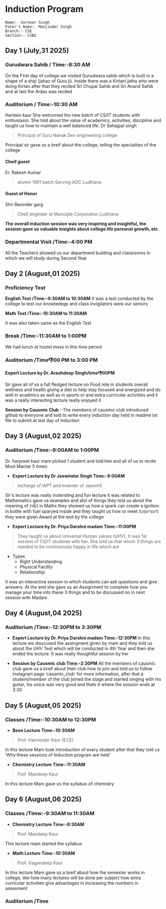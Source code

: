 
# Induction Program 

    Name:- Gurnoor Singh 
    Fater's Name:- Manjinder Singh
    Branch:- CSE
    Section:- CSB2


## Day 1 (July,31 2025)

### Gurudwara Sahib        / Time:-8:30 AM
On the First day of college we visited Gurudwara sahib which is built in a shape of a ship (jahaz of Guru ji). Inside there was a Kirtani jatha who were doing Kirtan after that they recited Sri Chupai Sahib and Sri Anand Sahib and at last the Ardas was recited 
### Auditorium      /  Time:-10:30 AM
Harleen kaur
    She welcomed the new batch of CS/IT students with enthusiasm. She told about the value of academics, activities, discipline and taught us how to maintain a well balanced life.
Dr Sehajpal singh                       
>Principal of Guru Nanak Dev engineering college

Principal sir gave us a breif about the college, telling the specialties of the college
#### Cheif guest
Er. Rakesh Kumar
>alumni 1991 batch Serving ADC Ludhiana

#### Guest of Honor
Shri Ravinder garg
> Cheif engineer at Munciple Corporation Ludhiana

**The overall induction session was very inspiring and insightful, the session gave us valuable insights about college life personal growth, etc**
### Departmental Visit /Time:-4:00 PM
 All the Teachers showed us our department building and classrooms in which we will study during Second Year


## Day 2 (August,01 2025) 

### Proficiency Test 
**English Test  /Time:-9:30AM to 10:30AM**
It was a test conducted by the college to test our knowledege 
and class invigilators were our seniors 

**Math Test    /Time:-10:30AM to 11:30AM**

It was also taken same as the English Test

### Break /Time:-11:30AM to 1:00PM
We had lunch at hostel mess in this time period 

### Auditorium /Time:-1:00 PM to 3:00 PM
**Expert Lecture by Dr. Arashdeep Singh/time:-1:00PM**

Sir gave all of us a full fledged lecture on Food role in students overall wellness and health giving a diet to help stay focused and energized and do well in acadmics as well as in sports or and extra curricular activities and it was a really interesting lecture really enjoyed it

**Session by Causmic Club**
:-The members of causmic club introduced github to everyone and told to write every induction day held in readme txt file to submit at last day of induction 


## Day 3 (August,02 2025)
### Auditorium /Time:-9:00AM to 1:00PM
Dr. harpreet kaur mam picked 1 student and told him and all of us to recite Mool Mantar 5 times 
* **Expert Lecture by Dr Jaswinder Singh  Time:-9:00AM**
>Incharge of IAPT and inventer of JaswinS

Sir's lecture was really instersting and fun lecture it was related to Mathematics gave us examples and alot of things they told us about the meaning of (੧ਓ) in Maths they showed us how a spark can create a ignition in bottle with fuel sparyed inside and they taught us how to meet (ਪਰਮਾਤਮਾ) they were given Award at the end by the college 
* **Expert Lecture by Dr. Priya Darshni madam   Time:-11:00PM**

>They taught us about Universal Human values (UHV), It was 1st session of CS/IT students with her. She told us that which 3 things are needed to be continuously happy in life which are
* Types
   * Right Understanding 
   * Physical Facility 
   * Relationship

It was an interactive session in which students can ask questions and give answers. At the end she gave us an Assignment to complete how you manage your time into these 3 things and to be discussed on in next session with Madam 


## Day 4 (August,04 2025)
### Auditorium /Time:-12:30PM to 3:30PM
* **Expert Lecture by Dr. Priya Darshni madam   Time:-12:30PM**
In this lecture we disscused the  assingment given by mam and they told us about the UHV Test which will be conducted in 4th Year and then she ended the lecture. It was really thoughtful session by her

* **Session by Causmic club   Time:-2:30PM**
All the members of causmic club gave us a brief about their club how to join and told us to follow instagram page ‘causmic_club’ for more information, after that a student/member of the club joined the stage and started singing with his guitar, his voice was very good and thats it where the session ends at 3:30


## Day 5 (August,05 2025)
### Classes  /Time:-10:30AM to 12:30PM
* **Beee Lecture   Time:-10:30AM**
> Prof. Harminder Kaur (ECE)

In this lecture Mam took introduction of every student after that they told us ‘Why these sessions of Induction program are held’

* **Chemistry Lecture   Time:-11:30AM**
> Prof. Mandeep Kaur

In this lecture Mam gave us the syllabus of chemistry 


## Day 6 (August,06 2025)
### Classes   /Timw:-9:30AM to 11:30AM
* **Chemistry Lecture   Time:-9:30AM**
>Prof. Mandeep Kaur

This lecture mam started the syllabus 

* **Math Lecture   Time:-10:30AM**
>Prof. Gagandeep Kaur

In this lecture Mam gave us a breif about how the semester works in college, like how many lectures will be done per subject how extra curricular activities give advantages in increasing the numbers in assesment

### Auditorium /Time